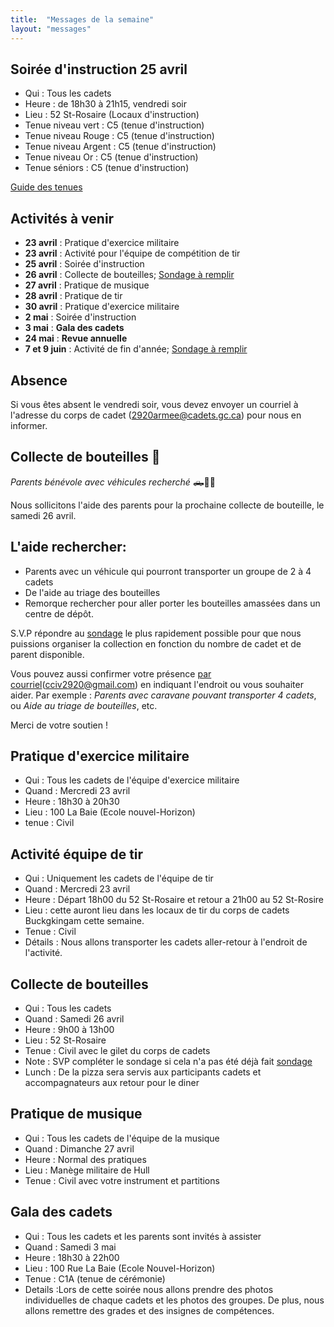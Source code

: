 ```yaml
---
title:  "Messages de la semaine"
layout: "messages"
---
```


## Soirée d'instruction 25 avril
- Qui : Tous les cadets
- Heure : de 18h30 à 21h15, vendredi soir
- Lieu : 52 St-Rosaire (Locaux d'instruction)
- Tenue niveau vert : C5 (tenue d'instruction)
- Tenue niveau Rouge : C5 (tenue d'instruction)
- Tenue niveau Argent : C5 (tenue d'instruction)
- Tenue niveau Or : C5 (tenue d'instruction)
- Tenue séniors : C5 (tenue d'instruction)

[Guide des tenues](https://cc2920.ca/docs/ressources/guide_uniforme.v3.pdf)


## Activités à venir

- **23 avril** : Pratique d'exercice militaire
- **23 avril** : Activité pour l'équipe de compétition de tir
- **25 avril** : Soirée d'instruction
- **26 avril** : Collecte de bouteilles; [Sondage à remplir](https://docs.google.com/forms/d/1PI13J6a1jAA0qAe4Dp7VkUqK5AoEvx3oP6CKhJgfbQw/edit)
- **27 avril** : Pratique de musique
- **28 avril** : Pratique de tir
- **30 avril** : Pratique d'exercice militaire
- **2 mai** : Soirée d'instruction
- **3 mai** : **Gala des cadets**
- **24 mai** : **Revue annuelle**
- **7 et 9 juin** : Activité de fin d'année; [Sondage à remplir](https://docs.google.com/forms/d/13VIDFnLftRxhjTxa1oG-1B_-qwZGlW3dthlx6bIJdrk/edit)

## Absence

Si vous êtes absent le vendredi soir, vous devez envoyer un courriel à l'adresse du corps de cadet (<2920armee@cadets.gc.ca>) pour nous en informer.


## Collecte de bouteilles 📢

*Parents bénévole avec véhicules recherché* 🛻🚗🚙

Nous sollicitons l'aide des parents pour la prochaine collecte de bouteille, le samedi 26 avril.

## L'aide rechercher:

- Parents avec un véhicule qui pourront transporter un groupe de  2 à 4 cadets
- De l'aide au triage des bouteilles
- Remorque rechercher pour aller porter les bouteilles amassées dans un centre de dépôt.

S.V.P répondre au [sondage](https://docs.google.com/forms/d/1PI13J6a1jAA0qAe4Dp7VkUqK5AoEvx3oP6CKhJgfbQw/edit) le plus rapidement possible pour que nous puissions organiser la collection en fonction du nombre de cadet et de parent disponible.

Vous pouvez aussi confirmer votre présence [par courriel](mailto:cciv2920@gmail.com)(<cciv2920@gmail.com>) en indiquant l'endroit ou vous souhaiter aider. 
Par exemple : *Parents avec caravane pouvant transporter 4 cadets*, ou *Aide au triage de bouteilles*, etc.

Merci de votre soutien !

## Pratique d'exercice militaire

- Qui : Tous les cadets de l'équipe d'exercice militaire
- Quand : Mercredi 23 avril
- Heure : 18h30 à 20h30
- Lieu : 100 La Baie (Ecole nouvel-Horizon)
- tenue : Civil

## Activité équipe de tir 

- Qui : Uniquement les cadets de l'équipe de tir
- Quand : Mercredi 23 avril
- Heure : Départ 18h00 du 52 St-Rosaire et retour a 21h00 au 52 St-Rosire 
- Lieu : cette auront lieu dans les locaux de tir du corps de cadets Buckgkingam cette semaine.
- Tenue : Civil
- Détails : Nous allons transporter les cadets aller-retour à l'endroit de l'activité.  

## Collecte de bouteilles

- Qui : Tous les cadets 
- Quand : Samedi 26 avril
- Heure : 9h00 à 13h00
- Lieu : 52 St-Rosaire
- Tenue : Civil avec le gilet du corps de cadets
- Note : SVP compléter le sondage si cela n'a pas été déjà fait [sondage](https://docs.google.com/forms/d/1PI13J6a1jAA0qAe4Dp7VkUqK5AoEvx3oP6CKhJgfbQw/edit)
- Lunch : De la pizza sera servis aux participants cadets et accompagnateurs aux retour pour le diner
  
## Pratique de musique

- Qui : Tous les cadets de l'équipe de la musique
- Quand : Dimanche 27 avril
- Heure : Normal des pratiques
- Lieu : Manège militaire de Hull
- Tenue : Civil avec votre instrument et partitions

## Gala des cadets

- Qui : Tous les cadets et les parents sont invités à assister
- Quand : Samedi 3 mai 
- Heure : 18h30 à 22h00 
- Lieu : 100 Rue La Baie (Ecole Nouvel-Horizon)
- Tenue : C1A (tenue de cérémonie)
- Details :Lors de cette soirée nous allons prendre des photos individuelles de chaque cadets et les photos des groupes.  De plus, nous allons remettre des grades et des insignes de compétences.

